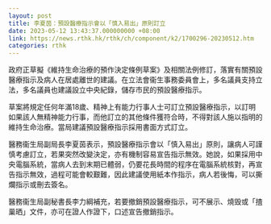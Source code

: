 ```yaml
---
layout: post
title: 李夏茵：預設醫療指示會以「慎入易出」原則訂立
date: 2023-05-12 13:43:37.000000000 +08:00
link: https://news.rthk.hk/rthk/ch/component/k2/1700296-20230512.htm
categories: rthk
---
```


政府正草擬《維持生命治療的預作決定條例草案》及相關法例修訂，落實有關預設醫療指示及病人在居處離世的建議。在立法會衞生事務委員會上，多名議員支持立法，多名議員也建議設立中央紀錄，儲存市民的預設醫療指示。

草案將規定任何年滿18歲、精神上有能力行事人士可訂立預設醫療指示，以訂明如果該人無精神能力行事，而他訂立的其他條件獲符合時，不得對該人施以指明的維持生命治療。當局建議預設醫療指示採用書面方式訂立。

醫務衞生局副局長李夏茵表示，預設醫療指示會以「慎入易出」原則，讓病人可謹慎考慮訂立，若果突然改變決定，亦有機制容易宣告指示無效。她說，如果採用中央電腦系統，當病人去到末期已體弱，仍要花長時間的程序在電腦系統核對，再宣告指示無效，過程可能會較艱難，因此建議使用紙本作指示，病人若後悔，可以撕爛指示或刪去簽名。

醫務衞生局副秘書長李力綱補充，若要撤銷預設醫療指示，可不展示、燒毁或「揸巢晒」文件，亦可在證人作證下，口述宣告撤銷指示。
